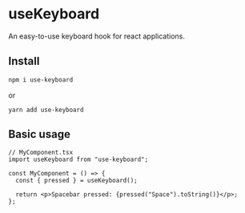 # useKeyboard

An easy-to-use keyboard hook for react applications.

## Install

```bash
npm i use-keyboard
```

or

```
yarn add use-keyboard
```

## Basic usage

```tsx
// MyComponent.tsx
import useKeyboard from "use-keyboard";

const MyComponent = () => {
  const { pressed } = useKeyboard();

  return <p>Spacebar pressed: {pressed("Space").toString()}</p>;
};
```
